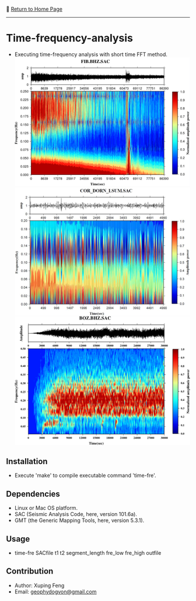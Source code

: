 :hotel: [Return to Home Page](https://github.com/geophydog/geophydog.github.io/blob/master/README.md)

***

# Time-frequency-analysis
- Executing time-frequency analysis with short time FFT method.
 ![results1](https://github.com/geophydog/Time-frequency-analysis/blob/master/images/t-f-analysis.png)
 ![results2](https://github.com/geophydog/Time-frequency-analysis/blob/master/images/eaxm2.jpg)
 ![results3](https://github.com/geophydog/Time-frequency-analysis/blob/master/images/BOZ.BHZ.SAC.png)

## Installation
- Execute 'make' to compile executable command 'time-fre'.

## Dependencies
- Linux or Mac OS platform.
- SAC (Seismic Analysis Code, here, version 101.6a).
- GMT (the Generic Mapping Tools, here, version 5.3.1).

## Usage
- time-fre SACfile t1 t2 segment_length fre_low fre_high outfile

## Contribution
- Author: Xuping Feng
- Email: geophydogvon@gmail.com

